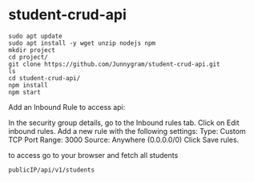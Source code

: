 # student-crud-api
```
sudo apt update
sudo apt install -y wget unzip nodejs npm
mkdir project
cd project/
git clone https://github.com/Junnygram/student-crud-api.git
ls 
cd student-crud-api/
npm install
npm start
```

Add an Inbound Rule to access api:

In the security group details, go to the Inbound rules tab.
Click on Edit inbound rules.
Add a new rule with the following settings:
Type: Custom TCP
Port Range: 3000
Source: Anywhere (0.0.0.0/0) 
Click Save rules.

to access go to your browser and fetch all students 
```
publicIP/api/v1/students
```

